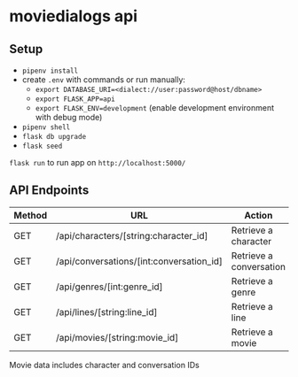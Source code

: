 # moviedialogs api

## Setup

* `pipenv install`
* create `.env` with commands or run manually:
  * `export DATABASE_URI=<dialect://user:password@host/dbname>`
  * `export FLASK_APP=api`
  * `export FLASK_ENV=development` (enable development environment with debug mode)
* `pipenv shell`
* `flask db upgrade`
* `flask seed`

`flask run` to run app on `http://localhost:5000/`

## API Endpoints

|Method | URL | Action |
|-------|-----|--------|
|GET    | /api/characters/[string:character_id] | Retrieve a character |
|GET    | /api/conversations/[int:conversation_id] | Retrieve a conversation |
|GET    | /api/genres/[int:genre_id] | Retrieve a genre |
|GET    | /api/lines/[string:line_id] | Retrieve a line |
|GET    | /api/movies/[string:movie_id] | Retrieve a movie |

Movie data includes character and conversation IDs
